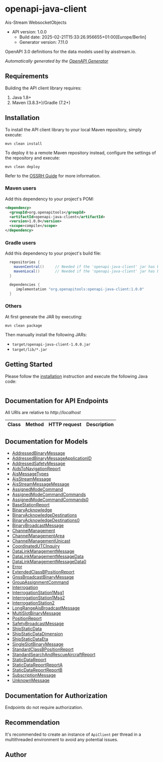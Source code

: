 # openapi-java-client

Ais-Stream WebsocketObjects
- API version: 1.0.0
  - Build date: 2025-02-21T15:33:26.956655+01:00[Europe/Berlin]
  - Generator version: 7.11.0

OpenAPI 3.0 definitions for the data models used by aisstream.io.


*Automatically generated by the [OpenAPI Generator](https://openapi-generator.tech)*


## Requirements

Building the API client library requires:
1. Java 1.8+
2. Maven (3.8.3+)/Gradle (7.2+)

## Installation

To install the API client library to your local Maven repository, simply execute:

```shell
mvn clean install
```

To deploy it to a remote Maven repository instead, configure the settings of the repository and execute:

```shell
mvn clean deploy
```

Refer to the [OSSRH Guide](http://central.sonatype.org/pages/ossrh-guide.html) for more information.

### Maven users

Add this dependency to your project's POM:

```xml
<dependency>
  <groupId>org.openapitools</groupId>
  <artifactId>openapi-java-client</artifactId>
  <version>1.0.0</version>
  <scope>compile</scope>
</dependency>
```

### Gradle users

Add this dependency to your project's build file:

```groovy
  repositories {
    mavenCentral()     // Needed if the 'openapi-java-client' jar has been published to maven central.
    mavenLocal()       // Needed if the 'openapi-java-client' jar has been published to the local maven repo.
  }

  dependencies {
     implementation "org.openapitools:openapi-java-client:1.0.0"
  }
```

### Others

At first generate the JAR by executing:

```shell
mvn clean package
```

Then manually install the following JARs:

* `target/openapi-java-client-1.0.0.jar`
* `target/lib/*.jar`

## Getting Started

Please follow the [installation](#installation) instruction and execute the following Java code:

```java

```

## Documentation for API Endpoints

All URIs are relative to *http://localhost*

Class | Method | HTTP request | Description
------------ | ------------- | ------------- | -------------


## Documentation for Models

 - [AddressedBinaryMessage](docs/AddressedBinaryMessage.md)
 - [AddressedBinaryMessageApplicationID](docs/AddressedBinaryMessageApplicationID.md)
 - [AddressedSafetyMessage](docs/AddressedSafetyMessage.md)
 - [AidsToNavigationReport](docs/AidsToNavigationReport.md)
 - [AisMessageTypes](docs/AisMessageTypes.md)
 - [AisStreamMessage](docs/AisStreamMessage.md)
 - [AisStreamMessageMessage](docs/AisStreamMessageMessage.md)
 - [AssignedModeCommand](docs/AssignedModeCommand.md)
 - [AssignedModeCommandCommands](docs/AssignedModeCommandCommands.md)
 - [AssignedModeCommandCommands0](docs/AssignedModeCommandCommands0.md)
 - [BaseStationReport](docs/BaseStationReport.md)
 - [BinaryAcknowledge](docs/BinaryAcknowledge.md)
 - [BinaryAcknowledgeDestinations](docs/BinaryAcknowledgeDestinations.md)
 - [BinaryAcknowledgeDestinations0](docs/BinaryAcknowledgeDestinations0.md)
 - [BinaryBroadcastMessage](docs/BinaryBroadcastMessage.md)
 - [ChannelManagement](docs/ChannelManagement.md)
 - [ChannelManagementArea](docs/ChannelManagementArea.md)
 - [ChannelManagementUnicast](docs/ChannelManagementUnicast.md)
 - [CoordinatedUTCInquiry](docs/CoordinatedUTCInquiry.md)
 - [DataLinkManagementMessage](docs/DataLinkManagementMessage.md)
 - [DataLinkManagementMessageData](docs/DataLinkManagementMessageData.md)
 - [DataLinkManagementMessageData0](docs/DataLinkManagementMessageData0.md)
 - [Error](docs/Error.md)
 - [ExtendedClassBPositionReport](docs/ExtendedClassBPositionReport.md)
 - [GnssBroadcastBinaryMessage](docs/GnssBroadcastBinaryMessage.md)
 - [GroupAssignmentCommand](docs/GroupAssignmentCommand.md)
 - [Interrogation](docs/Interrogation.md)
 - [InterrogationStation1Msg1](docs/InterrogationStation1Msg1.md)
 - [InterrogationStation1Msg2](docs/InterrogationStation1Msg2.md)
 - [InterrogationStation2](docs/InterrogationStation2.md)
 - [LongRangeAisBroadcastMessage](docs/LongRangeAisBroadcastMessage.md)
 - [MultiSlotBinaryMessage](docs/MultiSlotBinaryMessage.md)
 - [PositionReport](docs/PositionReport.md)
 - [SafetyBroadcastMessage](docs/SafetyBroadcastMessage.md)
 - [ShipStaticData](docs/ShipStaticData.md)
 - [ShipStaticDataDimension](docs/ShipStaticDataDimension.md)
 - [ShipStaticDataEta](docs/ShipStaticDataEta.md)
 - [SingleSlotBinaryMessage](docs/SingleSlotBinaryMessage.md)
 - [StandardClassBPositionReport](docs/StandardClassBPositionReport.md)
 - [StandardSearchAndRescueAircraftReport](docs/StandardSearchAndRescueAircraftReport.md)
 - [StaticDataReport](docs/StaticDataReport.md)
 - [StaticDataReportReportA](docs/StaticDataReportReportA.md)
 - [StaticDataReportReportB](docs/StaticDataReportReportB.md)
 - [SubscriptionMessage](docs/SubscriptionMessage.md)
 - [UnknownMessage](docs/UnknownMessage.md)


<a id="documentation-for-authorization"></a>
## Documentation for Authorization

Endpoints do not require authorization.


## Recommendation

It's recommended to create an instance of `ApiClient` per thread in a multithreaded environment to avoid any potential issues.

## Author


